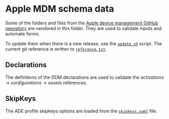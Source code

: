 # Apple MDM schema data

Some of the folders and files from the [Apple device management GitHub repository](https://github.com/apple/device-management) are vendored in this folder. They are used to validate inputs and automate forms.

To update them when there is a new release, use the [`update.sh`](./update.sh) script. The current git reference is written to [`reference.txt`](./reference.txt).

## Declarations

The definitions of the DDM declarations are used to validate the *activations* → *configurations* → *assets* references.

## SkipKeys

The ADE profile skipkeys options are loaded from the [`skipkeys.yaml`](./other/skipkeys.yaml) file.
